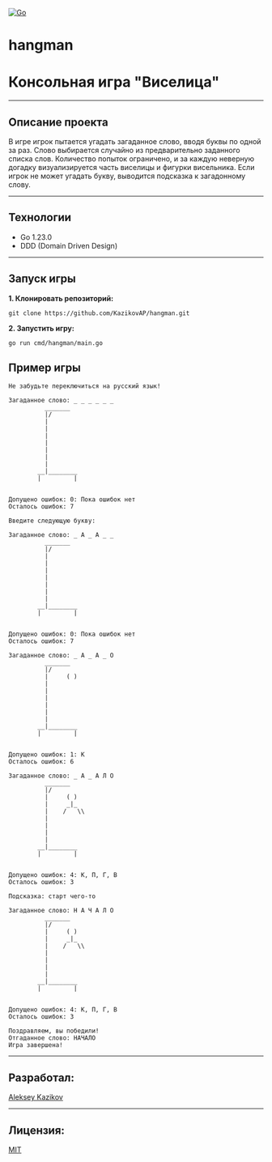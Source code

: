 [![Go](https://img.shields.io/badge/-Go-464646?style=flat-square&logo=Go)](https://go.dev/)

# hangman
# Консольная игра "Виселица"

---
## Описание проекта
В игре игрок пытается угадать загаданное слово, вводя буквы по одной за раз. Слово выбирается случайно из предварительно заданного списка слов. Количество попыток ограничено, и за каждую неверную догадку визуализируется часть виселицы и фигурки висельника. Если игрок не может угадать букву, выводится подсказка к загадонному слову.

---
## Технологии
* Go 1.23.0
* DDD (Domain Driven Design)

---
## Запуск игры

**1. Клонировать репозиторий:**
```
git clone https://github.com/KazikovAP/hangman.git
```

**2. Запустить игру:**
```
go run cmd/hangman/main.go
```

## Пример игры
```
Не забудьте переключиться на русский язык!

Загаданное слово: _ _ _ _ _ _ 
          _______
          |/
          |
          |
          |
          |
          |
          |
          |
        __|________
        |         |


Допущено ошибок: 0: Пока ошибок нет
Осталось ошибок: 7

Введите следующую букву:
```
```
Загаданное слово: _ А _ А _ _
          _______
          |/
          |
          |
          |
          |
          |
          |
          |
        __|________
        |         |


Допущено ошибок: 0: Пока ошибок нет
Осталось ошибок: 7
```
```
Загаданное слово: _ А _ А _ О
          _______
          |/
          |     ( )
          |
          |
          |
          |
          |
          |
        __|________
        |         |


Допущено ошибок: 1: К
Осталось ошибок: 6
```
```
Загаданное слово: _ А _ А Л О
          _______
          |/
          |     ( )
          |     _|_
          |    /   \\
          |
          |
          |
          |
        __|________
        |         |


Допущено ошибок: 4: К, П, Г, В
Осталось ошибок: 3

Подсказка: старт чего-то
```
```
Загаданное слово: Н А Ч А Л О
          _______
          |/
          |     ( )
          |     _|_
          |    /   \\
          |
          |
          |
          |
        __|________
        |         |


Допущено ошибок: 4: К, П, Г, В
Осталось ошибок: 3

Поздравляем, вы победили!
Отгаданное слово: НАЧАЛО
Игра завершена!
```

---
## Разработал:
[Aleksey Kazikov](https://github.com/KazikovAP)

---
## Лицензия:
[MIT](https://opensource.org/licenses/MIT)
